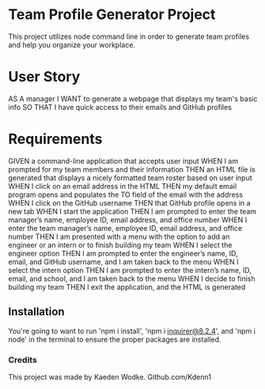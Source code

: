 # Team Profile Generator Project 
This project utilizes node command line in order to generate team 
profiles and help you organize your workplace. 

# User Story
AS A manager
I WANT to generate a webpage that displays my team's basic info
SO THAT I have quick access to their emails and GitHub profiles

# Requirements 
GIVEN a command-line application that accepts user input
WHEN I am prompted for my team members and their information
THEN an HTML file is generated that displays a nicely formatted team roster based on user input
WHEN I click on an email address in the HTML
THEN my default email program opens and populates the TO field of the email with the address
WHEN I click on the GitHub username
THEN that GitHub profile opens in a new tab
WHEN I start the application
THEN I am prompted to enter the team manager’s name, employee ID, email address, and office number
WHEN I enter the team manager’s name, employee ID, email address, and office number
THEN I am presented with a menu with the option to add an engineer or an intern or to finish building my team
WHEN I select the engineer option
THEN I am prompted to enter the engineer’s name, ID, email, and GitHub username, and I am taken back to the menu
WHEN I select the intern option
THEN I am prompted to enter the intern’s name, ID, email, and school, and I am taken back to the menu
WHEN I decide to finish building my team
THEN I exit the application, and the HTML is generated

## Installation 
You're going to want to run 'npm i install', 'npm i inquirer@8.2.4', 
and 'npm i node' in the terminal to ensure the proper packages are installed.

### Credits 
This project was made by Kaeden Wodke. Github.com/Kdenn1
